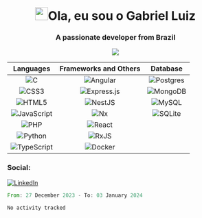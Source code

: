 <h1 align="center"><img src="https://raw.githubusercontent.com/MartinHeinz/MartinHeinz/master/wave.gif" width="30px">Ola, eu sou o Gabriel Luiz</h1>
<h3 align="center">A passionate developer from Brazil</h3>
<p align="center"><img src="https://www.codewars.com/users/GabrielL915/badges/micro"/> </p>
<!-- <p align="center">
    <img src="https://miro.medium.com/v2/resize:fit:1400/0*C-cPP9D2MIyeexAT.gif" width="300px">
</p>
 -->
<div align="center">
    
| Languages | Frameworks and Others | Database |
|:---------:|:---------------------:|:--------:|
| ![C](https://img.shields.io/badge/c-%2300599C.svg?style=for-the-badge&logo=c&logoColor=white) | ![Angular](https://img.shields.io/badge/angular-%23DD0031.svg?style=for-the-badge&logo=angular&logoColor=white) | ![Postgres](https://img.shields.io/badge/postgres-%23316192.svg?style=for-the-badge&logo=postgresql&logoColor=white) |
| ![CSS3](https://img.shields.io/badge/css3-%231572B6.svg?style=for-the-badge&logo=css3&logoColor=white) | ![Express.js](https://img.shields.io/badge/express.js-%23404d59.svg?style=for-the-badge&logo=express&logoColor=%2361DAFB) | ![MongoDB](https://img.shields.io/badge/MongoDB-%234ea94b.svg?style=for-the-badge&logo=mongodb&logoColor=white) |
| ![HTML5](https://img.shields.io/badge/html5-%23E34F26.svg?style=for-the-badge&logo=html5&logoColor=white) | ![NestJS](https://img.shields.io/badge/nestjs-%23E0234E.svg?style=for-the-badge&logo=nestjs&logoColor=white) | ![MySQL](https://img.shields.io/badge/mysql-%2300f.svg?style=for-the-badge&logo=mysql&logoColor=white) |
| ![JavaScript](https://img.shields.io/badge/javascript-%23323330.svg?style=for-the-badge&logo=javascript&logoColor=%23F7DF1E) | ![Nx](https://img.shields.io/badge/nx-143055?style=for-the-badge&logo=nx&logoColor=white) | ![SQLite](https://img.shields.io/badge/sqlite-%2307405e.svg?style=for-the-badge&logo=sqlite&logoColor=white) |
| ![PHP](https://img.shields.io/badge/php-%23777BB4.svg?style=for-the-badge&logo=php&logoColor=white) | ![React](https://img.shields.io/badge/react-%2320232a.svg?style=for-the-badge&logo=react&logoColor=%2361DAFB) | |
| ![Python](https://img.shields.io/badge/python-3670A0?style=for-the-badge&logo=python&logoColor=ffdd54) | ![RxJS](https://img.shields.io/badge/rxjs-%23B7178C.svg?style=for-the-badge&logo=reactivex&logoColor=white) | |
| ![TypeScript](https://img.shields.io/badge/typescript-%23007ACC.svg?style=for-the-badge&logo=typescript&logoColor=white) | ![Docker](https://img.shields.io/badge/docker-%230db7ed.svg?style=for-the-badge&logo=docker&logoColor=white) | |


</div>

<h3 align="left">Social:</h3>
<p align="left">
    <a href="https://www.linkedin.com/in/gabriel-luiz-gomes-4549b4232/">
        <img src="https://img.shields.io/badge/linkedin-%230077B5.svg?style=for-the-badge&logo=linkedin&logoColor=white" alt="LinkedIn">
    </a>
</p>

<!--START_SECTION:waka-->

```rust
From: 27 December 2023 - To: 03 January 2024

No activity tracked
```

<!--END_SECTION:waka-->
